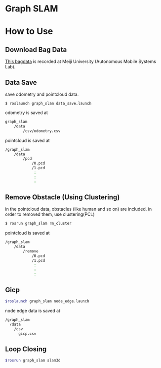 # Graph SLAM

# How to Use

## Download Bag Data
[This bagdata](https://drive.google.com/open?id=1VEy_iJZKEGcNDDKsK-YrqgKxwy6qsric) is recorded at Meiji University (Autonomous Mobile Systems Lab).

## Data Save

save odometry and pointcloud data.

```bach
$ roslaunch graph_slam data_save.launch
```

odometry is saved at 
```bash
graph_slam
    /data
        /csv/odometry.csv
```

pointcloud is saved at 
```bash
/graph_slam
    /data
        /pcd
            /0.pcd
            /1.pcd
             :
             :
             :
```


## Remove Obstacle (Using Clustering)

in the pointcloud data, obstacles (like human and so on) are included.
in order to removed them, use clustering(PCL)

```bash
$ rosrun graph_slam rm_cluster
```

pointcloud is saved at
```bash
/graph_slam
    /data
        /remove
            /0.pcd
            /1.pcd
             :
             :
             :
```

## Gicp

```bash
$roslaunch graph_slam node_edge.launch
```

node edge data is saved at 

```bash
/graph_slam
  /data
    /csv
      gicp.csv
```

## Loop Closing

```bash
$rosrun graph_slam slam3d
```
